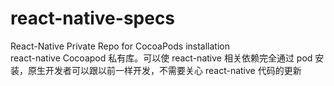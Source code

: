 # react-native-specs
React-Native Private Repo for CocoaPods installation   
react-native Cocoapod 私有库。可以使 react-native 相关依赖完全通过 pod 安装，原生开发者可以跟以前一样开发，不需要关心 react-native 代码的更新
